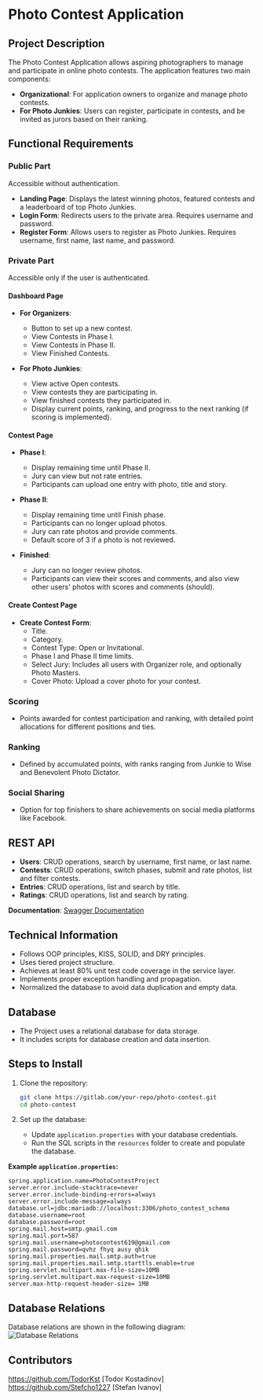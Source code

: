 # Photo Contest Application

## Project Description

The Photo Contest Application allows aspiring photographers to manage and participate in online photo contests. The application features two main components:

- **Organizational**: For application owners to organize and manage photo contests.
- **For Photo Junkies**: Users can register, participate in contests, and be invited as jurors based on their ranking.

## Functional Requirements

### Public Part

Accessible without authentication.

- **Landing Page**: Displays the latest winning photos, featured contests and a leaderboard of top Photo Junkies.
- **Login Form**: Redirects users to the private area. Requires username and password.
- **Register Form**: Allows users to register as Photo Junkies. Requires username, first name, last name, and password.

### Private Part

Accessible only if the user is authenticated.

#### Dashboard Page

- **For Organizers**:
    - Button to set up a new contest.
    - View Contests in Phase I.
    - View Contests in Phase II.
    - View Finished Contests.

- **For Photo Junkies**:
    - View active Open contests.
    - View contests they are participating in.
    - View finished contests they participated in.
    - Display current points, ranking, and progress to the next ranking (if scoring is implemented).

#### Contest Page

- **Phase I**:
    - Display remaining time until Phase II.
    - Jury can view but not rate entries.
    - Participants can upload one entry with photo, title and story.

- **Phase II**:
    - Display remaining time until Finish phase.
    - Participants can no longer upload photos.
    - Jury can rate photos and provide comments.
    - Default score of 3 if a photo is not reviewed.

- **Finished**:
    - Jury can no longer review photos.
    - Participants can view their scores and comments, and also view other users' photos with scores and comments (should).

#### Create Contest Page

- **Create Contest Form**:
    - Title.
    - Category.
    - Contest Type: Open or Invitational.
    - Phase I and Phase II time limits.
    - Select Jury: Includes all users with Organizer role, and optionally Photo Masters.
    - Cover Photo: Upload a cover photo for your contest.

### Scoring

- Points awarded for contest participation and ranking, with detailed point allocations for different positions and ties.

### Ranking

- Defined by accumulated points, with ranks ranging from Junkie to Wise and Benevolent Photo Dictator.

### Social Sharing

- Option for top finishers to share achievements on social media platforms like Facebook.

## REST API

- **Users**: CRUD operations, search by username, first name, or last name.
- **Contests**: CRUD operations, switch phases, submit and rate photos, list and filter contests.
- **Entries**: CRUD operations, list and search by title.
- **Ratings**: CRUD operations, list and search by rating.

**Documentation**: [Swagger Documentation](http://localhost:8080/swagger-ui/index.html#/)

## Technical Information

- Follows OOP principles, KISS, SOLID, and DRY principles.
- Uses tiered project structure.
- Achieves at least 80% unit test code coverage in the service layer.
- Implements proper exception handling and propagation.
- Normalized the database to avoid data duplication and empty data.

## Database

- The Project uses a relational database for data storage.
- It includes scripts for database creation and data insertion.


## Steps to Install

1. Clone the repository:
    ```sh
    git clone https://gitlab.com/your-repo/photo-contest.git
    cd photo-contest
    ```

2. Set up the database:
    - Update `application.properties` with your database credentials.
    - Run the SQL scripts in the `resources` folder to create and populate the database.

**Example `application.properties`:**
```properties
spring.application.name=PhotoContestProject
server.error.include-stacktrace=never
server.error.include-binding-errors=always
server.error.include-message=always
database.url=jdbc:mariadb://localhost:3306/photo_contest_schema
database.username=root
database.password=root
spring.mail.host=smtp.gmail.com
spring.mail.port=587
spring.mail.username=photocontest619@gmail.com
spring.mail.password=qvhz fhyq ausy qhik
spring.mail.properties.mail.smtp.auth=true
spring.mail.properties.mail.smtp.starttls.enable=true
spring.servlet.multipart.max-file-size=10MB
spring.servlet.multipart.max-request-size=10MB
server.max-http-request-header-size= 1MB
```
## Database Relations
Database relations are shown in the following diagram:
![Database Relations](/ReadMe/DBdiagram.png)

## Contributors
https://github.com/TodorKst [Todor Kostadinov]
https://github.com/Stefcho1227 [Stefan Ivanov]
